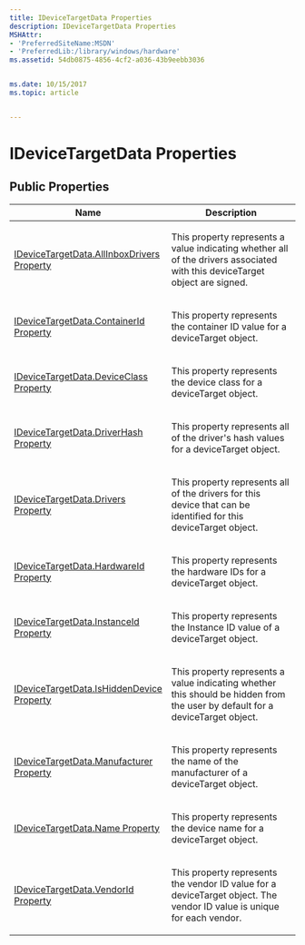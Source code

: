```yaml
---
title: IDeviceTargetData Properties
description: IDeviceTargetData Properties
MSHAttr:
- 'PreferredSiteName:MSDN'
- 'PreferredLib:/library/windows/hardware'
ms.assetid: 54db0875-4856-4cf2-a036-43b9eebb3036


ms.date: 10/15/2017
ms.topic: article


---
```


# IDeviceTargetData Properties


## <span id="Public_Properties"></span><span id="public_properties"></span><span id="PUBLIC_PROPERTIES"></span>Public Properties


<table>
<colgroup>
<col width="50%" />
<col width="50%" />
</colgroup>
<thead>
<tr class="header">
<th>Name</th>
<th>Description</th>
</tr>
</thead>
<tbody>
<tr class="odd">
<td><p><a href="idevicetargetdataallinboxdrivers-property.md" data-raw-source="[IDeviceTargetData.AllInboxDrivers Property](idevicetargetdataallinboxdrivers-property.md)">IDeviceTargetData.AllInboxDrivers Property</a></p></td>
<td><p>This property represents a value indicating whether all of the drivers associated with this deviceTarget object are signed.</p></td>
</tr>
<tr class="even">
<td><p><a href="idevicetargetdatacontainerid-property.md" data-raw-source="[IDeviceTargetData.ContainerId Property](idevicetargetdatacontainerid-property.md)">IDeviceTargetData.ContainerId Property</a></p></td>
<td><p>This property represents the container ID value for a deviceTarget object.</p></td>
</tr>
<tr class="odd">
<td><p><a href="idevicetargetdatadeviceclass-property.md" data-raw-source="[IDeviceTargetData.DeviceClass Property](idevicetargetdatadeviceclass-property.md)">IDeviceTargetData.DeviceClass Property</a></p></td>
<td><p>This property represents the device class for a deviceTarget object.</p></td>
</tr>
<tr class="even">
<td><p><a href="idevicetargetdatadriverhash-property.md" data-raw-source="[IDeviceTargetData.DriverHash Property](idevicetargetdatadriverhash-property.md)">IDeviceTargetData.DriverHash Property</a></p></td>
<td><p>This property represents all of the driver&#39;s hash values for a deviceTarget object.</p></td>
</tr>
<tr class="odd">
<td><p><a href="idevicetargetdatadrivers-property.md" data-raw-source="[IDeviceTargetData.Drivers Property](idevicetargetdatadrivers-property.md)">IDeviceTargetData.Drivers Property</a></p></td>
<td><p>This property represents all of the drivers for this device that can be identified for this deviceTarget object.</p></td>
</tr>
<tr class="even">
<td><p><a href="idevicetargetdatahardwareid-property.md" data-raw-source="[IDeviceTargetData.HardwareId Property](idevicetargetdatahardwareid-property.md)">IDeviceTargetData.HardwareId Property</a></p></td>
<td><p>This property represents the hardware IDs for a deviceTarget object.</p></td>
</tr>
<tr class="odd">
<td><p><a href="idevicetargetdatainstanceid-property.md" data-raw-source="[IDeviceTargetData.InstanceId Property](idevicetargetdatainstanceid-property.md)">IDeviceTargetData.InstanceId Property</a></p></td>
<td><p>This property represents the Instance ID value of a deviceTarget object.</p></td>
</tr>
<tr class="even">
<td><p><a href="idevicetargetdataishiddendevice-property.md" data-raw-source="[IDeviceTargetData.IsHiddenDevice Property](idevicetargetdataishiddendevice-property.md)">IDeviceTargetData.IsHiddenDevice Property</a></p></td>
<td><p>This property represents a value indicating whether this should be hidden from the user by default for a deviceTarget object.</p></td>
</tr>
<tr class="odd">
<td><p><a href="idevicetargetdatamanufacturer-property.md" data-raw-source="[IDeviceTargetData.Manufacturer Property](idevicetargetdatamanufacturer-property.md)">IDeviceTargetData.Manufacturer Property</a></p></td>
<td><p>This property represents the name of the manufacturer of a deviceTarget object.</p></td>
</tr>
<tr class="even">
<td><p><a href="idevicetargetdataname-property.md" data-raw-source="[IDeviceTargetData.Name Property](idevicetargetdataname-property.md)">IDeviceTargetData.Name Property</a></p></td>
<td><p>This property represents the device name for a deviceTarget object.</p></td>
</tr>
<tr class="odd">
<td><p><a href="idevicetargetdatavendorid-property.md" data-raw-source="[IDeviceTargetData.VendorId Property](idevicetargetdatavendorid-property.md)">IDeviceTargetData.VendorId Property</a></p></td>
<td><p>This property represents the vendor ID value for a deviceTarget object. The vendor ID value is unique for each vendor.</p></td>
</tr>
</tbody>
</table>

 

 

 






